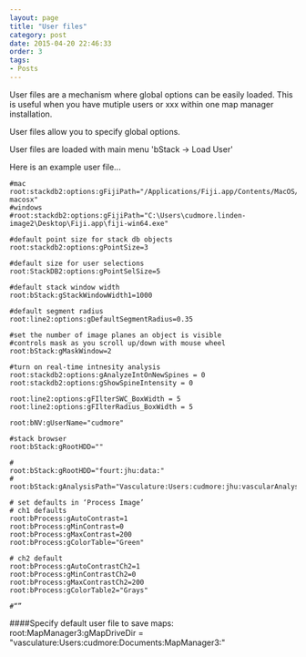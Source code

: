 ```yaml
---
layout: page
title: "User files"
category: post
date: 2015-04-20 22:46:33
order: 3
tags:
- Posts
---
```


User files are a mechanism where global options can be easily loaded. This is useful when you have mutiple users or xxx within one map manager installation.

User files allow you to specify global options.

User files are loaded with main menu 'bStack -> Load User'

Here is an example user file...

	#mac
	root:stackdb2:options:gFijiPath="/Applications/Fiji.app/Contents/MacOS/Imagej-macosx"
	#windows
	#root:stackdb2:options:gFijiPath="C:\Users\cudmore.linden-image2\Desktop\Fiji.app\fiji-win64.exe"

	#default point size for stack db objects
	root:stackdb2:options:gPointSize=3

	#default size for user selections
	root:StackDB2:options:gPointSelSize=5

	#default stack window width
	root:bStack:gStackWindowWidth1=1000

	#default segment radius
	root:line2:options:gDefaultSegmentRadius=0.35

	#set the number of image planes an object is visible
	#controls mask as you scroll up/down with mouse wheel
	root:bStack:gMaskWindow=2

	#turn on real-time intnesity analysis
	root:stackdb2:options:gAnalyzeIntOnNewSpines = 0
	root:stackdb2:options:gShowSpineIntensity = 0

	root:line2:options:gFIlterSWC_BoxWidth = 5
	root:line2:options:gFIlterRadius_BoxWidth = 5

	root:bNV:gUserName="cudmore"

	#stack browser
	root:bStack:gRootHDD=""

	#
	root:bStack:gRootHDD="fourt:jhu:data:"
	#
	root:bStack:gAnalysisPath="Vasculature:Users:cudmore:jhu:vascularAnalysis:"

	# set defaults in ‘Process Image’
	# ch1 defaults
	root:bProcess:gAutoContrast=1
	root:bProcess:gMinContrast=0
	root:bProcess:gMaxContrast=200
	root:bProcess:gColorTable="Green"

	# ch2 default
	root:bProcess:gAutoContrastCh2=1
	root:bProcess:gMinContrastCh2=0
	root:bProcess:gMaxContrastCh2=200
	root:bProcess:gColorTable2="Grays"

	#“”
	
####Specify default user file to save maps:
    root:MapManager3:gMapDriveDir = "vasculature:Users:cudmore:Documents:MapManager3:"